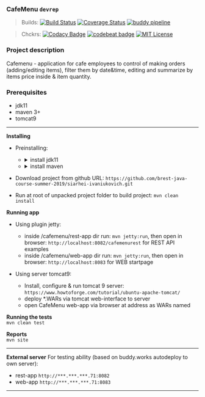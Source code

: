 ### CafeMenu ```devrep```

>Builds: 
[![Build Status](https://travis-ci.org/sergeblr/devrep.svg?branch=master)](https://travis-ci.org/sergeblr/devrep)
[![Coverage Status](https://coveralls.io/repos/github/sergeblr/devrep/badge.svg?branch=master)](https://coveralls.io/github/sergeblr/devrep?branch=master)
[![buddy pipeline](https://app.buddy.works/sergeblr/devrep/pipelines/pipeline/207563/badge.svg?token=b66c7e74848c94b4f57f172d0ac8a16b1d44347935104f2bfa878a3a9fb93df8 "buddy pipeline")](https://app.buddy.works/sergeblr/devrep/pipelines/pipeline/207563)

>Chckrs:
[![Codacy Badge](https://api.codacy.com/project/badge/Grade/bcbc4a4f91e24705a2aaccee6151cd58)](https://app.codacy.com/app/sergeblr/devrep?utm_source=github.com&utm_medium=referral&utm_content=sergeblr/devrep&utm_campaign=Badge_Grade_Dashboard)
[![codebeat badge](https://codebeat.co/badges/751a85b1-78ad-477e-9a83-083fb97bfff2)](https://codebeat.co/projects/github-com-sergeblr-devrep-master)
[![MIT License](https://img.shields.io/badge/license-MIT-green.svg?style=flat)](https://github.com/sergeblr/devrep/blob/master/cafemenu/README.md)


### Project description
 Cafemenu - application for cafe employees to control of making orders (adding/editing items), filter them by date&time, editing and summarize by items price inside & item quantity.

### Prerequisites
- jdk11
- maven 3+
- tomcat9

***
**Installing**  
 - Preinstalling:
   - <details>
       <summary>install jdk11</summary>
       prepare: `sudo apt update`
       install: `sudo apt install openjdk-11-jre-headless`
       check: `java -version`
     </details>
   - <details>
       <summary>install maven</summary>
       prepare: `sudo apt update`   
       install: `sudo apt install maven`
       check: `mvn -version`
       </details>

 - Download project from github
 URL: `https://github.com/brest-java-course-summer-2019/siarhei-ivaniukovich.git`
 - Run at root of unpacked project folder to build project:
 `mvn clean install`
 
**Running app**
 - Using plugin jetty:
   - inside /cafemenu/rest-app dir run: `mvn jetty:run`, then open in browser: `http://localhost:8082/cafemenurest` for REST API examples
   - inside /cafemenu/web-app dir run: `mvn jetty:run`, then open in browser: `http://localhost:8083` for WEB startpage
 
 - Using server tomcat9:
   - Install, configure & run tomcat 9 server: `https://www.howtoforge.com/tutorial/ubuntu-apache-tomcat/`
   - deploy *.WARs via tomcat web-interface to server
   - open CafeMenu web-app via browser at address as WARs named

**Running the tests**  
 `mvn clean test`

**Reports**  
`mvn site`

---

**External server**
 For testing ability (based on buddy.works autodeploy to own server):
   - rest-app `http://***.***.***.71:8082`
   - web-app `http://***.***.***.71:8083`

***

